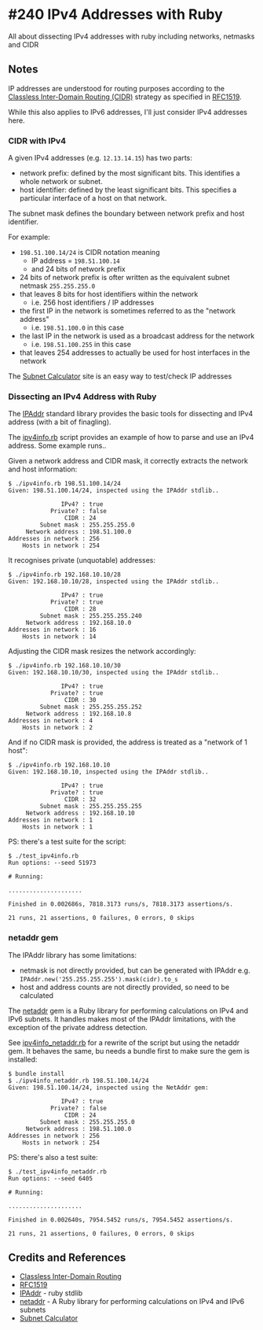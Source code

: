 # #240 IPv4 Addresses with Ruby

All about dissecting IPv4 addresses with ruby including networks, netmasks and CIDR

## Notes

IP addresses are understood for routing purposes according to the
[Classless Inter-Domain Routing (CIDR)](https://en.wikipedia.org/wiki/Classless_Inter-Domain_Routing)
strategy as specified in
[RFC1519](https://datatracker.ietf.org/doc/html/rfc1519).

While this also applies to IPv6 addresses, I'll just consider IPv4 addresses here.

### CIDR with IPv4

A given IPv4 addresses (e.g. `12.13.14.15`) has two parts:

* network prefix: defined by the most significant bits. This identifies a whole network or subnet.
* host identifier: defined by the least significant bits. This specifies a particular interface of a host on that network.

The subnet mask defines the boundary between network prefix and host identifier.

For example:

* `198.51.100.14/24` is CIDR notation meaning
    * IP address = `198.51.100.14`
    * and 24 bits of network prefix
* 24 bits of network prefix is ofter written as the equivalent subnet netmask `255.255.255.0`
* that leaves 8 bits for host identifiers within the network
    * i.e. 256 host identifiers / IP addresses
* the first IP in the network is sometimes referred to as the "network address"
    * i.e. `198.51.100.0` in this case
* the last IP in the network is used as a broadcast address for the network
    * i.e. `198.51.100.255` in this case
* that leaves 254 addresses to actually be used for host interfaces in the network

The [Subnet Calculator](https://mxtoolbox.com/subnetcalculator.aspx) site is an easy way to test/check IP addresses

### Dissecting an IPv4 Address with Ruby

The [IPAddr](https://ruby-doc.org/stdlib-2.5.1/libdoc/ipaddr/rdoc/IPAddr.html) standard library
provides the basic tools for dissecting and IPv4 address (with a bit of finagling).

The [ipv4info.rb](./ipv4info.rb) script provides an example of how to parse and use an IPv4 address.
Some example runs..

Given a network address and CIDR mask, it correctly extracts the network and host information:

    $ ./ipv4info.rb 198.51.100.14/24
    Given: 198.51.100.14/24, inspected using the IPAddr stdlib..

                   IPv4? : true
                Private? : false
                    CIDR : 24
             Subnet mask : 255.255.255.0
         Network address : 198.51.100.0
    Addresses in network : 256
        Hosts in network : 254

It recognises private (unquotable) addresses:

    $ ./ipv4info.rb 192.168.10.10/28
    Given: 192.168.10.10/28, inspected using the IPAddr stdlib..

                   IPv4? : true
                Private? : true
                    CIDR : 28
             Subnet mask : 255.255.255.240
         Network address : 192.168.10.0
    Addresses in network : 16
        Hosts in network : 14

Adjusting the CIDR mask resizes the network accordingly:

    $ ./ipv4info.rb 192.168.10.10/30
    Given: 192.168.10.10/30, inspected using the IPAddr stdlib..

                   IPv4? : true
                Private? : true
                    CIDR : 30
             Subnet mask : 255.255.255.252
         Network address : 192.168.10.8
    Addresses in network : 4
        Hosts in network : 2

And if no CIDR mask is provided, the address is treated as a "network of 1 host":

    $ ./ipv4info.rb 192.168.10.10
    Given: 192.168.10.10, inspected using the IPAddr stdlib..

                   IPv4? : true
                Private? : true
                    CIDR : 32
             Subnet mask : 255.255.255.255
         Network address : 192.168.10.10
    Addresses in network : 1
        Hosts in network : 1

PS: there's a test suite for the script:

    $ ./test_ipv4info.rb
    Run options: --seed 51973

    # Running:

    .....................

    Finished in 0.002686s, 7818.3173 runs/s, 7818.3173 assertions/s.

    21 runs, 21 assertions, 0 failures, 0 errors, 0 skips

### netaddr gem

The IPAddr library has some limitations:

* netmask is not directly provided, but can be generated with IPAddr e.g. `IPAddr.new('255.255.255.255').mask(cidr).to_s`
* host and address counts are not directly provided, so need to be calculated

The [netaddr](https://rubygems.org/gems/netaddr) gem
is a Ruby library for performing calculations on IPv4 and IPv6 subnets.
It handles makes most of the IPAddr limitations, with the exception of the private address detection.

See [ipv4info_netaddr.rb](./ipv4info_netaddr.rb) for a rewrite of the script but using the netaddr gem.
It behaves the same, bu needs a bundle first to make sure the gem is installed:

    $ bundle install
    $ ./ipv4info_netaddr.rb 198.51.100.14/24
    Given: 198.51.100.14/24, inspected using the NetAddr gem:

                   IPv4? : true
                Private? : false
                    CIDR : 24
             Subnet mask : 255.255.255.0
         Network address : 198.51.100.0
    Addresses in network : 256
        Hosts in network : 254

PS: there's also a test suite:

    $ ./test_ipv4info_netaddr.rb
    Run options: --seed 6405

    # Running:

    .....................

    Finished in 0.002640s, 7954.5452 runs/s, 7954.5452 assertions/s.

    21 runs, 21 assertions, 0 failures, 0 errors, 0 skips

## Credits and References

* [Classless Inter-Domain Routing](https://en.wikipedia.org/wiki/Classless_Inter-Domain_Routing)
* [RFC1519](https://datatracker.ietf.org/doc/html/rfc1519)
* [IPAddr](https://ruby-doc.org/stdlib-2.5.1/libdoc/ipaddr/rdoc/IPAddr.html) - ruby stdlib
* [netaddr](https://rubygems.org/gems/netaddr) - A Ruby library for performing calculations on IPv4 and IPv6 subnets
* [Subnet Calculator](https://mxtoolbox.com/subnetcalculator.aspx)
